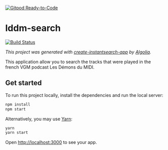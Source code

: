 [![Gitpod Ready-to-Code](https://img.shields.io/badge/Gitpod-Ready--to--Code-blue?logo=gitpod)](https://gitpod.io/#https://github.com/HugoGEORGET/lddm-search) 

# lddm-search

[![Build Status](https://travis-ci.org/HugoGEORGET/lddm-search.svg?branch=master)](https://travis-ci.org/HugoGEORGET/lddm-search)

_This project was generated with [create-instantsearch-app](https://github.com/algolia/create-instantsearch-app) by [Algolia](https://algolia.com)._

This application allow you to search the tracks that were played in the french VGM podcast Les Démons du MIDI.

## Get started

To run this project locally, install the dependencies and run the local server:

```sh
npm install
npm start
```

Alternatively, you may use [Yarn](https://http://yarnpkg.com/):

```sh
yarn
yarn start
```

Open <http://localhost:3000> to see your app.
